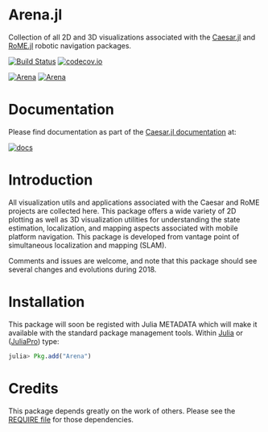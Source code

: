 # Arena.jl

Collection of all 2D and 3D visualizations associated with the [Caesar.jl](http://www.github.com/dehann/Caesar.jl.git) and [RoME.jl](http://www.github.com/dehann/RoME.jl.git) robotic navigation packages.

[![Build Status](https://travis-ci.org/dehann/Arena.jl.svg?branch=master)](https://travis-ci.org/dehann/Arena.jl)
[![codecov.io](https://codecov.io/github/dehann/Arena.jl/coverage.svg?branch=master)](https://codecov.io/github/dehann/Arena.jl?branch=master)

[![Arena](http://pkg.julialang.org/badges/Arena_0.6.svg)](http://pkg.julialang.org/?pkg=Arena&ver=0.6)
[![Arena](http://pkg.julialang.org/badges/Arena_0.7.svg)](http://pkg.julialang.org/?pkg=Arena&ver=0.7)

# Documentation

Please find documentation as part of the [Caesar.jl documentation](http://dehann.github.io/Caesar.jl/latest/arena_visualizations.html) at:

[![docs](https://img.shields.io/badge/docs-latest-blue.svg)](http://dehann.github.io/Caesar.jl/latest/arena_visualizations.html)

# Introduction

All visualization utils and applications associated with the Caesar and RoME projects are collected here.  This package offers a wide variety of 2D plotting as well as 3D visualization utilities for understanding the state estimation, localization, and mapping aspects associated with mobile platform navigation.  This package is developed from vantage point of simultaneous localization and mapping (SLAM).

Comments and issues are welcome, and note that this package should see several changes and evolutions during 2018.

# Installation

This package will soon be registed with Julia METADATA which will make it available with the standard package management tools.  Within [Julia](http://www.julialang.org) or ([JuliaPro](http://www.juliacomputing.com)) type:
```julia
julia> Pkg.add("Arena")
```

# Credits

This package depends greatly on the work of others.  Please see the [REQUIRE file](/REQUIRE) for those dependencies.
